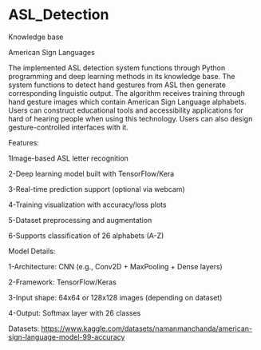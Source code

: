# ASL_Detection

Knowledge base

American Sign  Languages

The implemented ASL detection system functions through Python programming and deep learning methods in its knowledge base. The system functions to detect hand gestures from ASL then generate corresponding linguistic output. The algorithm receives training through hand gesture images which contain American Sign Language alphabets. Users can construct educational tools and accessibility applications for hard of hearing people when using this technology. Users can also design gesture-controlled interfaces with it.

Features:

1Image-based ASL letter recognition

2-Deep learning model built with TensorFlow/Kera

3-Real-time prediction support (optional via webcam)

4-Training visualization with accuracy/loss plots

5-Dataset preprocessing and augmentation

6-Supports classification of 26 alphabets (A-Z)

Model Details:

1-Architecture: CNN (e.g., Conv2D + MaxPooling + Dense layers)

2-Framework: TensorFlow/Keras

3-Input shape: 64x64 or 128x128 images (depending on dataset)

4-Output: Softmax layer with 26 classes

Datasets: https://www.kaggle.com/datasets/namanmanchanda/american-sign-language-model-99-accuracy
